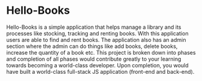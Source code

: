 # Hello-Books
Hello-Books is a simple application that helps manage a library and its processes like stocking, tracking and renting books. With this application users are able to find and rent books. The application also has an admin section where the admin can do things like add books, delete books, increase the quantity of a book etc. This project is broken down into phases and completion of all phases would contribute greatly to your learning towards becoming a world-class developer. Upon completion, you would have built a world-class full-stack JS application (front-end and back-end).
